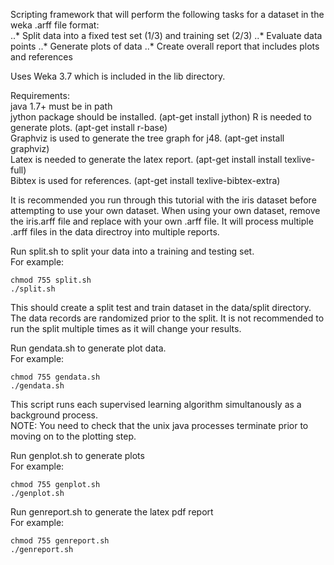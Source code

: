 
Scripting framework that will perform the following tasks for a dataset in the weka .arff file format:  
..* Split data into a fixed test set (1/3) and training set (2/3)
..* Evaluate data points
..* Generate plots of data
..* Create overall report that includes plots and references

Uses Weka 3.7 which is included in the lib directory.   

Requirements:  
java 1.7+ must be in path  
jython package should be installed.  (apt-get install jython) 
R is needed to generate plots.  (apt-get install r-base)  
Graphviz is used to generate the tree graph for j48.  (apt-get install graphviz)  
Latex is needed to generate the latex report. (apt-get install install texlive-full)   
Bibtex is used for references.  (apt-get install texlive-bibtex-extra)  

It is recommended you run through this tutorial with the iris dataset before attempting to use your own dataset.
When using your own dataset,  remove the iris.arff file and replace with your own .arff file.  It will process multiple .arff files in the data directroy into multiple reports.

Run split.sh to split your data into a training and testing set.  
For example:  
```
chmod 755 split.sh  
./split.sh  
```

This should create a split test and train dataset in the data/split directory.  The data records are randomized prior to the split.  It is not recommended to run the split multiple times as it will change your results.

Run gendata.sh to generate plot data.  
For example:   
```
chmod 755 gendata.sh   
./gendata.sh   
```

This script runs each supervised learning algorithm simultanously as a background process.  
NOTE: You need to check that the unix java processes terminate prior to moving on to the 
plotting step.

Run genplot.sh to generate plots  
For example:  
```
chmod 755 genplot.sh  
./genplot.sh  
```

Run genreport.sh to generate the latex pdf report  
For example:  
```
chmod 755 genreport.sh  
./genreport.sh  
```
